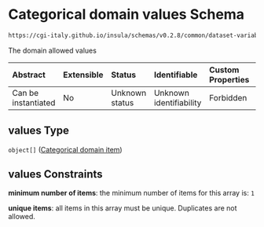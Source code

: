 # Categorical domain values Schema

```txt
https://cgi-italy.github.io/insula/schemas/v0.2.8/common/dataset-variable-domain.schema.json#/$defs/categoricalDomain/properties/values
```

The domain allowed values

| Abstract            | Extensible | Status         | Identifiable            | Custom Properties | Additional Properties | Access Restrictions | Defined In                                                                                                         |
| :------------------ | :--------- | :------------- | :---------------------- | :---------------- | :-------------------- | :------------------ | :----------------------------------------------------------------------------------------------------------------- |
| Can be instantiated | No         | Unknown status | Unknown identifiability | Forbidden         | Allowed               | none                | [dataset-variable-domain.schema.json\*](schemas/common/dataset-variable-domain.schema.json) |

## values Type

`object[]` ([Categorical domain item](dataset-variable-domain-defs-categorical-domain-properties-categorical-domain-values-categorical-domain-item.md))

## values Constraints

**minimum number of items**: the minimum number of items for this array is: `1`

**unique items**: all items in this array must be unique. Duplicates are not allowed.
